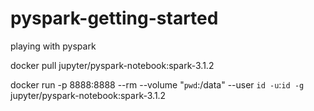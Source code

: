 # pyspark-getting-started
playing with pyspark


docker pull jupyter/pyspark-notebook:spark-3.1.2

docker run -p 8888:8888 --rm --volume "`pwd`:/data" --user `id -u`:`id -g` jupyter/pyspark-notebook:spark-3.1.2
